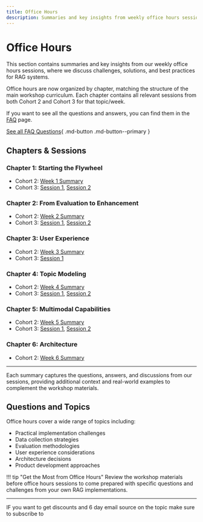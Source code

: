 ```yaml
---
title: Office Hours
description: Summaries and key insights from weekly office hours sessions
---
```


# Office Hours

This section contains summaries and key insights from our weekly office hours sessions, where we discuss challenges, solutions, and best practices for RAG systems.

Office hours are now organized by chapter, matching the structure of the main workshop curriculum. Each chapter contains all relevant sessions from both Cohort 2 and Cohort 3 for that topic/week.

If you want to see all the questions and answers, you can find them in the [FAQ](faq.md) page.

[See all FAQ Questions](faq.md){ .md-button .md-button--primary }

## Chapters & Sessions

### Chapter 1: Starting the Flywheel
- Cohort 2: [Week 1 Summary](cohort2/week1-summary.md)
- Cohort 3: [Session 1](cohort3/week-1-1.md), [Session 2](cohort3/week-1-2.md)

### Chapter 2: From Evaluation to Enhancement
- Cohort 2: [Week 2 Summary](cohort2/week2-summary.md)
- Cohort 3: [Session 1](cohort3/week-2-1.md), [Session 2](cohort3/week-2-2.md)

### Chapter 3: User Experience
- Cohort 2: [Week 3 Summary](cohort2/week3-summary.md)
- Cohort 3: [Session 1](cohort3/week-3-1.md)

### Chapter 4: Topic Modeling
- Cohort 2: [Week 4 Summary](cohort2/week4-summary.md)
- Cohort 3: [Session 1](cohort3/week-4-1.md), [Session 2](cohort3/week-4-2.md)

### Chapter 5: Multimodal Capabilities
- Cohort 2: [Week 5 Summary](cohort2/week5-summary.md)
- Cohort 3: [Session 1](cohort3/week-5-1.md), [Session 2](cohort3/week-5-2.md)

### Chapter 6: Architecture
- Cohort 2: [Week 6 Summary](cohort2/week6-summary.md)

---

Each summary captures the questions, answers, and discussions from our sessions, providing additional context and real-world examples to complement the workshop materials.

## Questions and Topics

Office hours cover a wide range of topics including:

- Practical implementation challenges
- Data collection strategies
- Evaluation methodologies
- User experience considerations
- Architecture decisions
- Product development approaches

!!! tip "Get the Most from Office Hours"
    Review the workshop materials before office hours sessions to come prepared with specific questions and challenges from your own RAG implementations.

---

IF you want to get discounts and 6 day email source on the topic make sure to subscribe to

<script async data-uid="010fd9b52b" src="https://fivesixseven.kit.com/010fd9b52b/index.js"></script>

